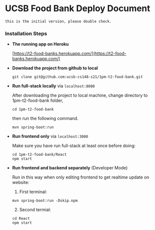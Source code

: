 # UCSB Food Bank Deploy Document

```this is the initial version, please double check.```


### Installation Steps
  
- **The running app on Heroku**

    [https://t2-food-banks.herokuapp.com/](https://t2-food-banks.herokuapp.com/)
    
- **Download the project from github to local** 

    ```
    git clone git@github.com:ucsb-cs148-s21/1pm-t2-food-bank.git
    ```

- **Run full-stack locally** via `localhost:8080`

    After downloading the project to local machine, change directory to 1pm-t2-food-bank folder,
    ```
    cd 1pm-t2-food-bank
    ```
    
    then run the following command.
    ```
    mvn spring-boot:run
    ```

- **Run frontend only** via `localhost:3000` 

    Make sure you have run full-stack at least once before doing:
    ```
    cd 1pm-t2-food-bank/React
    npm start
    ```

- **Run frontend and backend separately** (Developer Mode)

    Run in this way when only editing frontend to get realtime update on website:

    1. First terminal:
    ```
    mvn spring-boot:run -Dskip.npm
    ```
    2. Second termial:
    ```
    cd React
    npm start
    ```
